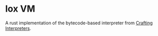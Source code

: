 # lox VM

A rust implementation of the bytecode-based interpreter from [Crafting Interpreters](https://craftinginterpreters.com/).
